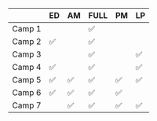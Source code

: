|        | ED | AM | FULL | PM | LP |
|--------|----|----|------|----|----|
| Camp 1 |    |    | ✅    |    |    |
| Camp 2 | ✅  |    | ✅    |    |    |
| Camp 3 |    |    | ✅    |    | ✅  |
| Camp 4 | ✅  |    | ✅    |    | ✅  |
| Camp 5 | ✅  | ✅  | ✅    | ✅  | ✅  |
| Camp 6 | ✅  | ✅  | ✅    | ✅  |    |
| Camp 7 |    | ✅  | ✅    | ✅  | ✅  |

